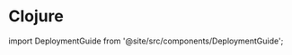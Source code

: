 # Clojure

import DeploymentGuide from '@site/src/components/DeploymentGuide';

<DeploymentGuide
  repo="letsdiscodev/example-clojure-site"
  exampleProjectName="my-clojure-site"
/>
